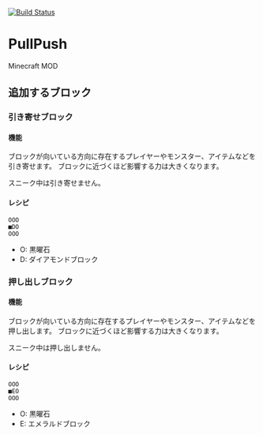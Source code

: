 [![Build Status](https://drone.io/github.com/AtoCrafter/PullPush/status.png)](https://drone.io/github.com/AtoCrafter/PullPush/latest)


# PullPush

Minecraft MOD


## 追加するブロック

### 引き寄せブロック

#### 機能

ブロックが向いている方向に存在するプレイヤーやモンスター、アイテムなどを引き寄せます。
ブロックに近づくほど影響する力は大きくなります。

スニーク中は引き寄せません。

#### レシピ

```
OOO
■DO
OOO
```

- O: 黒曜石
- D: ダイアモンドブロック

### 押し出しブロック

#### 機能

ブロックが向いている方向に存在するプレイヤーやモンスター、アイテムなどを押し出します。
ブロックに近づくほど影響する力は大きくなります。

スニーク中は押し出しません。

#### レシピ

```
OOO
■EO
OOO
```

- O: 黒曜石
- E: エメラルドブロック
